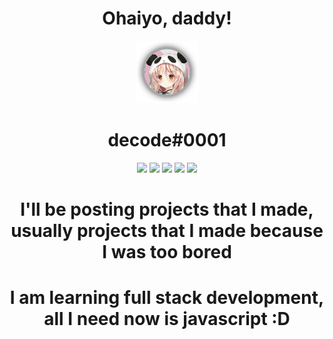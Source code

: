 
<h1 align = "center">
  Ohaiyo, daddy!
</h1>
<p align = "center">
  <img src="https://raw.githubusercontent.com/cattoware/websitepika/main/assets/Layer%202.png" width="100">
</p>
<h1 align = "center">decode#0001</h1>
<p align = "center">
  <img src="https://upload.wikimedia.org/wikipedia/commons/thumb/c/c3/Python-logo-notext.svg/768px-Python-logo-notext.svg.png" width = "50"></img>
  <img src="https://upload.wikimedia.org/wikipedia/commons/thumb/1/18/ISO_C%2B%2B_Logo.svg/306px-ISO_C%2B%2B_Logo.svg.png" width = "50"></img>
  <img src="https://seeklogo.com/images/C/c-sharp-c-logo-02F17714BA-seeklogo.com.png" width = "50"></img>
  <img src="https://freepikpsd.com/media/2019/10/css3-logo-png-9-Transparent-Images.png" width = "50"></img>
  <img src="https://cdn.pixabay.com/photo/2017/08/05/11/16/logo-2582748_1280.png" width = "50"></img>
</p>
<h1 align = "center">I'll be posting projects that I made, usually projects that I made because I was too bored</h1>
<h1 align = "center">I am learning full stack development, all I need now is javascript :D</h1>
